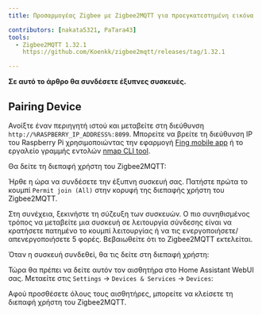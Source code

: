 ```yaml
---
title: Προσαρμογέας Zigbee με Zigbee2MQTT για προεγκατεστημένη εικόνα

contributors: [nakata5321, PaTara43]
tools:
  - Zigbee2MQTT 1.32.1
    https://github.com/Koenkk/zigbee2mqtt/releases/tag/1.32.1

---
```


**Σε αυτό το άρθρο θα συνδέσετε έξυπνες συσκευές.**

<robo-wiki-picture src="home-assistant/zigbee2mqtt.png" />

## Pairing Device

Ανοίξτε έναν περιηγητή ιστού και μεταβείτε στη διεύθυνση `http://%RASPBERRY_IP_ADDRESS%:8099`. Μπορείτε να βρείτε τη διεύθυνση IP του Raspberry Pi χρησιμοποιώντας την εφαρμογή [Fing mobile app](https://www.fing.com/products) ή το εργαλείο γραμμής εντολών [nmap CLI tool](https://vitux.com/find-devices-connected-to-your-network-with-nmap/).

Θα δείτε τη διεπαφή χρήστη του Zigbee2MQTT:

<robo-wiki-picture src="home-assistant/z2m-webinterface.jpg" />




Ήρθε η ώρα να συνδέσετε την έξυπνη συσκευή σας. 
Πατήστε πρώτα το κουμπί `Permit join (All)` στην κορυφή της διεπαφής χρήστη του Zigbee2MQTT. 

Στη συνέχεια, ξεκινήστε τη σύζευξη των συσκευών. Ο πιο συνηθισμένος τρόπος να μεταβείτε μια συσκευή σε λειτουργία σύνδεσης είναι να κρατήσετε πατημένο το κουμπί λειτουργίας ή να τις ενεργοποιήσετε/απενεργοποιήσετε 5 φορές. Βεβαιωθείτε ότι το Zigbee2MQTT εκτελείται.

<robo-wiki-picture src="home-assistant/switch-device.gif" />

Όταν η συσκευή συνδεθεί, θα τις δείτε στη διεπαφή χρήστη:

<robo-wiki-picture src="home-assistant/device_connected.jpg" />

Τώρα θα πρέπει να δείτε αυτόν τον αισθητήρα στο Home Assistant WebUI σας. Μεταείτε στις `Settings` -> `Devices & Services` -> `Devices`:

<robo-wiki-picture src="home-assistant/mqtt-devices.jpg" />

Αφού προσθέσετε όλους τους αισθητήρες, μπορείτε να κλείσετε τη διεπαφή χρήστη του Zigbee2MQTT.
